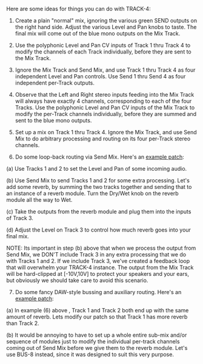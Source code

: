 Here are some ideas for things you can do with TRACK-4:

1) Create a plain "normal" mix, ignoring the various green SEND outputs on the
right hand side.  Adjust the various Level and Pan knobs to taste.  The final
mix will come out of the blue mono outputs on the Mix Track.

2) Use the polyphonic Level and Pan CV inputs of Track 1 thru Track 4 to modify
the channels of each Track individually, before they are sent to the Mix Track.

3) Ignore the Mix Track and Send Mix, and use Track 1 thru Track 4 as four
independent Level and Pan controls. Use Send 1 thru Send 4 as four independent
per-Track outputs.

4) Observe that the Left and Right stereo inputs feeding into the Mix Track will
always have exactly 4 channels, corresponding to each of the four Tracks.  Use
the polyphonic Level and Pan CV inputs of the Mix Track to modify the per-Track
channels individually, before they are summed and sent to the blue mono outputs.

5) Set up a mix on Track 1 thru Track 4.  Ignore the Mix Track, and use Send Mix
to do arbitrary processing and routing on its four per-Track stereo channels.

6) Do some loop-back routing via Send Mix. Here's an [example patch](???):

(a) Use Tracks 1 and 2 to set the Level and Pan of some incoming audio.  

(b) Use Send Mix to send Tracks 1 and 2 for some extra processing.  Let's add
some reverb, by summing the two tracks together and sending that to an instance
of a reverb module.  Turn the Dry/Wet knob on the reverb module all the
way to Wet.

(c) Take the outputs from the reverb module and plug them into the inputs of
Track 3.

(d) Adjust the Level on Track 3 to control how much reverb goes into your final
mix.

NOTE: Its important in step (b) above that when we process the output from Send
Mix, we DON'T include Track 3 in any extra processing that we do with Tracks 1
and 2.  If we include Track 3, we've created a feedback loop that will overwhelm
your TRACK-4 instance.  The output from the Mix Track will be hard-clipped at
[-10V,10V] to protect your speakers and your ears, but obviously we should take
care to avoid this scenario.

7) Do some fancy DAW-style bussing and auxiliary routing. Here's an [example patch](???):

(a) In example (6) above , Track 1 and Track 2 both end up with the same amount
of reverb.  Lets modify our patch so that Track 1 has more reverb than Track 2.

(b) It would be annoying to have to set up a whole entire sub-mix and/or
sequence of modules just to modify the individual per-track channels coming out
of Send Mix before we give them to the reverb module.  Let's use BUS-8 instead,
since it was designed to suit this very purpose. 


